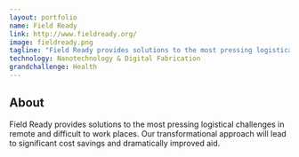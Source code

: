 ```yaml
---
layout: portfolio
name: Field Ready
link: http://www.fieldready.org/
image: fieldready.png
tagline: "Field Ready provides solutions to the most pressing logistical challenges in remote and difficult to work places."
technology: Nanotechnology & Digital Fabrication
grandchallenge: Health
---
```

## About

Field Ready provides solutions to the most pressing logistical challenges in remote and difficult to work places. Our transformational approach will lead to significant cost savings and dramatically improved aid.